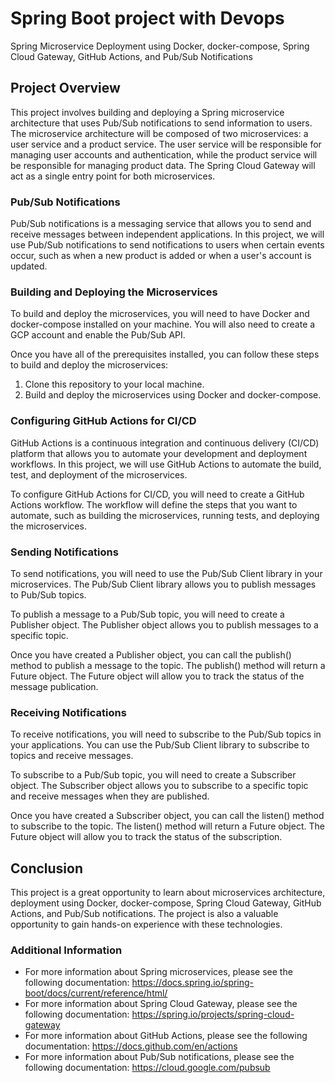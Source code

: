 # Spring Boot project with Devops

Spring Microservice Deployment using Docker, docker-compose, Spring Cloud Gateway, GitHub Actions, and Pub/Sub Notifications

## Project Overview

This project involves building and deploying a Spring microservice architecture that uses Pub/Sub notifications to send information to users. The microservice architecture will be composed of two microservices: a user service and a product service. The user service will be responsible for managing user accounts and authentication, while the product service will be responsible for managing product data. The Spring Cloud Gateway will act as a single entry point for both microservices.

### Pub/Sub Notifications

Pub/Sub notifications is a messaging service that allows you to send and receive messages between independent applications. In this project, we will use Pub/Sub notifications to send notifications to users when certain events occur, such as when a new product is added or when a user's account is updated.

### Building and Deploying the Microservices

To build and deploy the microservices, you will need to have Docker and docker-compose installed on your machine. You will also need to create a GCP account and enable the Pub/Sub API.

Once you have all of the prerequisites installed, you can follow these steps to build and deploy the microservices:

1. Clone this repository to your local machine.
2. Build and deploy the microservices using Docker and docker-compose.

### Configuring GitHub Actions for CI/CD

GitHub Actions is a continuous integration and continuous delivery (CI/CD) platform that allows you to automate your development and deployment workflows. In this project, we will use GitHub Actions to automate the build, test, and deployment of the microservices.

To configure GitHub Actions for CI/CD, you will need to create a GitHub Actions workflow. The workflow will define the steps that you want to automate, such as building the microservices, running tests, and deploying the microservices.

### Sending Notifications

To send notifications, you will need to use the Pub/Sub Client library in your microservices. The Pub/Sub Client library allows you to publish messages to Pub/Sub topics.

To publish a message to a Pub/Sub topic, you will need to create a Publisher object. The Publisher object allows you to publish messages to a specific topic.

Once you have created a Publisher object, you can call the publish() method to publish a message to the topic. The publish() method will return a Future object. The Future object will allow you to track the status of the message publication.

### Receiving Notifications

To receive notifications, you will need to subscribe to the Pub/Sub topics in your applications. You can use the Pub/Sub Client library to subscribe to topics and receive messages.

To subscribe to a Pub/Sub topic, you will need to create a Subscriber object. The Subscriber object allows you to subscribe to a specific topic and receive messages when they are published.

Once you have created a Subscriber object, you can call the listen() method to subscribe to the topic. The listen() method will return a Future object. The Future object will allow you to track the status of the subscription.

## Conclusion

This project is a great opportunity to learn about microservices architecture, deployment using Docker, docker-compose, Spring Cloud Gateway, GitHub Actions, and Pub/Sub notifications. The project is also a valuable opportunity to gain hands-on experience with these technologies.

### Additional Information

* For more information about Spring microservices, please see the following documentation: https://docs.spring.io/spring-boot/docs/current/reference/html/
* For more information about Spring Cloud Gateway, please see the following documentation: https://spring.io/projects/spring-cloud-gateway
* For more information about GitHub Actions, please see the following documentation: https://docs.github.com/en/actions
* For more information about Pub/Sub notifications, please see the following documentation: https://cloud.google.com/pubsub
